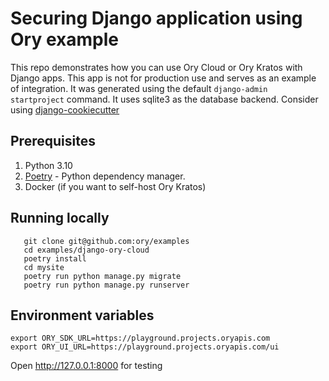 # Securing Django application using Ory example

This repo demonstrates how you can use Ory Cloud or Ory Kratos with Django apps.
This app is not for production use and serves as an example of integration.
It was generated using the default `django-admin startproject` command. It uses sqlite3 as the database backend.
Consider using [django-cookiecutter](https://github.com/cookiecutter/cookiecutter-django)

## Prerequisites

1. Python 3.10
2. [Poetry](https://python-poetry.org/) - Python dependency manager.
3. Docker (if you want to  self-host Ory Kratos)

## Running locally

```
   git clone git@github.com:ory/examples
   cd examples/django-ory-cloud
   poetry install
   cd mysite
   poetry run python manage.py migrate
   poetry run python manage.py runserver

```

## Environment variables

```
export ORY_SDK_URL=https://playground.projects.oryapis.com
export ORY_UI_URL=https://playground.projects.oryapis.com/ui
```

Open http://127.0.0.1:8000 for testing

